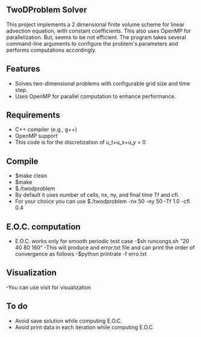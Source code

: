 ## TwoDProblem Solver
This project implements a 2 dimensional finite volume scheme for linear advection equation, with constant coefficients. This also uses OpenMP for parallelization. But, seems to be not efficient. The program takes several command-line arguments to configure the problem's parameters and performs computations accordingly.
## Features
- Solves two-dimensional problems with configurable grid size and time step.
- Uses OpenMP for parallel computation to enhance performance.
## Requirements
- C++ compiler (e.g., g++)
- OpenMP support
- This code is for the discretization of u_t+u_x+u_y = 0
## Compile 
- $make clean
- $make 
- $./twodproblem
- By default it uses number of cells, nx, ny, and final time Tf and cfl.
- For your choice you can use $./twodproblem -nx 50 -ny 50 -Tf 1.0 -cfl 0.4

## E.O.C. computation 
- E.O.C. works only for smooth periodic test case
-$sh runcongs.sh "20 40 80 160"
-This will produce and error.txt file and can print the order of convergence as follows
-$python printrate -f erro.txt
## Visualization
-You can use visit for visualization
## To do
- Avoid save solution while computing E.O.C.
- Avoid print data in each iteration while computing E.O.C


